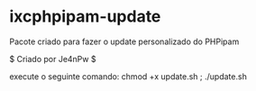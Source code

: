 # ixcphpipam-update

 Pacote criado para fazer o update personalizado do PHPipam

$ Criado por Je4nPw $


execute o seguinte comando:
chmod +x update.sh ; ./update.sh





